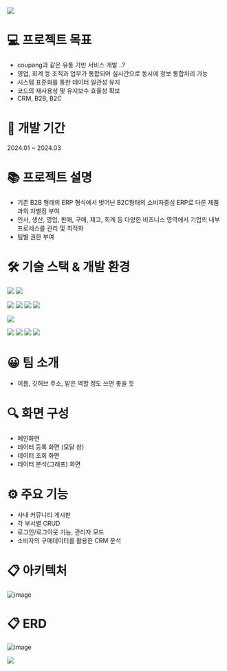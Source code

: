 <img src= "https://capsule-render.vercel.app/api?type=waving&height=300&color=gradient&text=JM%20ERP&desc=%20Jump%20to%20Moon%20Team%20ERP%20Project&descAlign=50&descAlignY=59&descSize=20.1&fontSize=80&section=header&reversal=true&textBg=false&animation=fadeIn&fontAlign=50&fontAlignY=45" />

# 💻 프로젝트 목표
- coupang과 같은 유통 기반 서비스 개발 ..?
- 영업, 회계 등 조직과 업무가 통합되어 실시간으로 동시에 정보 통합처리 가능
- 시스템 표준화를 통한 데이터 일관성 유지
- 코드의 재사용성 및 유지보수 효율성 확보
- CRM, B2B, B2C

# 📆 개발 기간
2024.01 ~ 2024.03

# 📚 프로젝트 설명
- 기존 B2B 형태의 ERP 형식에서 벗어난 B2C형태의 소비자중심 ERP로 다른 제품과의 차별점 부여
- 인사, 생산, 영업, 판매, 구매, 재고, 회계 등 다양한 비즈니스 영역에서 기업의 내부 프로세스를 관리 및 최적화
- 팀별 권한 부여

# 🛠 기술 스택 & 개발 환경
<img src="https://img.shields.io/badge/java-007396?style=for-the-badge&logo=java&logoColor=white"> <img src="https://img.shields.io/badge/springboot-6DB33F?style=for-the-badge&logo=spring&logoColor=white">

<img src="https://img.shields.io/badge/html5-E34F26?style=for-the-badge&logo=html5&logoColor=white"> <img src="https://img.shields.io/badge/javascript-F7DF1E?style=for-the-badge&logo=javascript&logoColor=black"> <img src="https://img.shields.io/badge/css-1572B6?style=for-the-badge&logo=css3&logoColor=white"> <img src="https://img.shields.io/badge/python-3776AB?style=for-the-badge&logo=python&logoColor=white">  

<img src="https://img.shields.io/badge/mysql-4479A1?style=for-the-badge&logo=mysql&logoColor=white"> 

<img src="https://img.shields.io/badge/github-181717?style=for-the-badge&logo=github&logoColor=white"> <img src="https://img.shields.io/badge/git-F05032?style=for-the-badge&logo=git&logoColor=white"> <img src="https://img.shields.io/badge/bootstrap-7952B3?style=for-the-badge&logo=bootstrap&logoColor=white"> <img src="https://img.shields.io/badge/notion-000000?style=for-the-badge&logo=notion&logoColor=white">

# 😀 팀 소개
- 이름, 깃허브 주소, 맡은 역할 정도 쓰면 좋을 듯

# 🔍 화면 구성
- 메인화면
- 데이터 등록 화면 (모달 창)
- 데이터 조회 화면
- 데이터 분석(그래프) 화면

# ⚙ 주요 기능
- 사내 커뮤니티 게시판
- 각 부서별 CRUD
- 로그인/로그아웃 기능, 관리자 모드
- 소비자의 구매데이터를 활용한 CRM 분석
 
# 📋 아키텍처
![image](https://github.com/MoonSungBin95/JumptoMoon/assets/151815152/94411d83-4caf-4f1a-97b5-3b3a4e0e45a6)

# 📋 ERD
![image](https://github.com/MoonSungBin95/JumptoMoon/assets/151815152/33c7a888-9538-4c0a-83f6-ce16b377c86d)


<img src="https://capsule-render.vercel.app/api?type=waving&color=timeAuto&height=150&section=footer" /> 
